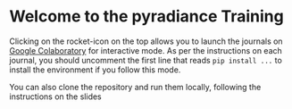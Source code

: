 # Welcome to the pyradiance Training

Clicking on the rocket-icon on the top allows you to launch the journals on 
[Google Colaboratory](https://colab.research.google.com/) for interactive mode.
As per the instructions on each journal, you should uncomment the first line 
that reads `pip install ...`  to install the environment if you follow this mode.

You can also clone the repository and run them locally, following the 
instructions on the slides


```{tableofcontents}
```
